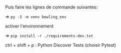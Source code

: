 Puis faire les lignes de commande suivantes:

=> `py -3 -m venv bowling_env`

activer l'environnement

=> `pip install -r ./requirements-dev.txt`

ctrl + shift + p : Python Discover Tests
(choisir Pytest)
